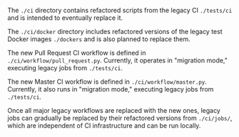 The `./ci` directory contains refactored scripts from the legacy CI `./tests/ci` and is intended to eventually replace it.

The `./ci/docker` directory includes refactored versions of the legacy test Docker images `./dockers` and is also planned to replace them.

The new Pull Request CI workflow is defined in `./ci/workflow/pull_request.py`. Currently, it operates in "migration mode," executing legacy jobs from `./tests/ci`.

The new Master CI workflow is defined in `./ci/workflow/master.py`. Currently, it also runs in "migration mode," executing legacy jobs from `./tests/ci`.

Once all major legacy workflows are replaced with the new ones, legacy jobs can gradually be replaced by their refactored versions from `./ci/jobs/`, which are independent of CI infrastructure and can be run locally.
